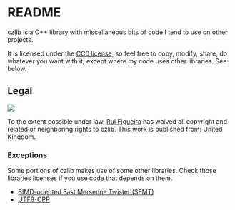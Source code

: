 # README #

czlib is a C++ library with miscellaneous bits of code I tend to use on other projects.

It is licensed under the [CC0 license](http://creativecommons.org/publicdomain/zero/1.0/), so feel free to copy, modify, share, do whatever you want with it, except where my code uses other libraries. See below.

## Legal ##

[![](http://i.creativecommons.org/p/zero/1.0/88x31.png)](http://creativecommons.org/publicdomain/zero/1.0/)

To the extent possible under law, [Rui Figueira](http://www.ruifigueira.net) has waived all copyright and related or neighboring rights to czlib. This work is published from: United Kingdom.

### Exceptions ###

Some portions of czlib makes use of some other libraries. Check those libraries licenses if you use code that depends on them.

* [SIMD-oriented Fast Mersenne Twister (SFMT)](http://www.math.sci.hiroshima-u.ac.jp/~m-mat/MT/SFMT/)
* [UTF8-CPP](http://utfcpp.sourceforge.net/)